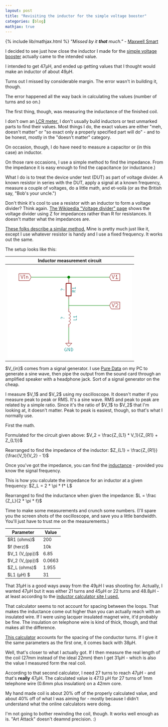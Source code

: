 ```yaml
---
layout: post
title: "Revisiting the inductor for the simple voltage booster"
categories: [blog]
mathjax: true
--- 
```

{% include lib/mathjax.html %}
_"Missed by it **that** much."_ - [Maxwell Smart](https://www.youtube.com/watch?v=oPwrodxghrw)

I decided to see just how close the inductor I made for the [simple voltage booster](voltagebooster) actually came to the intended value.

I intended to get 47µH, and ended up getting values that I thought would make an inductor of about 49µH.

Turns out I missed by considerable margin.  The error wasn't in building it, though.

The error happened all the way back in calculating the values (number of turns and so on.)

The first thing, though, was measuring the inductance of the finished coil.

I don't own an [LCR meter.](https://en.wikipedia.org/wiki/LCR_meter)  I don't usually build inductors or test unmarked parts to find their values.  Most things I do, the exact values are either "meh, doesn't matter" or "so exact only a properly specified part will do" - and to be honest, mostly in the "doesn't matter" category.

On occasion, though, I do have need to measure a capacitor or (in this case) an inductor.

On those rare occasions, I use a simple method to find the impedance.  From the impedance it is easy enough to find the capacitance (or inductance.)

What I do is to treat the device under test (DUT) as part of voltage divider.  A known resistor in series with the DUT, apply a signal at a known frequency, measure a couple of voltages, do a little math, and et-voilà (or as the British say, "Bob's your uncle.")

Don't think it's cool to use a resistor with an inductor to form a voltage divider?  Think again.  [The Wikipedia "Voltage divider" page](https://en.wikipedia.org/wiki/Voltage_divider) shows the voltage divider using Z for impedances rather than R for resistances.  It doesn't matter what the impedances are.

[These folks describe a similar method.](https://www.wikihow.com/Measure-Inductance) Mine is pretty much just like it, except I use whatever resistor is handy and I use a fixed frequency.  It works out the same.

The setup looks like this:

|Inductor measurement circuit|
|----------------|
|![Inductor measurement circuit](/assets/inductor/measurementcircuit.png)|

\$V_{in}\$ comes from a signal generator.  I use [Pure Data](https://puredata.info/) on my PC to generate a sine wave, then pipe the output from the sound card through an amplified speaker with a headphone jack.  Sort of a signal generator on the cheap.

I measure \$V_1\$ and \$V_2\$ using my oscilloscope.  It doesn't matter if you measure peak to peak or RMS.  It's a sine wave.  RMS and peak to peak are related by a simple ratio.  Since it's the ratio of \$V_1\$ to \$V_2\$ that I'm looking at, it doesn't matter.  Peak to peak is easiest, though, so that's what I normally use.

First the math.

Formulated for the circuit given above: \$V_2 = \frac{Z_{L1} * V_1}{Z_{R1} + Z_{L1}}\$

Rearranged to find the impedance of the inductor:  \$Z_{L1} = \frac{Z_{R1}}{\frac{V_1}{V_2} - 1}\$

Once you've got the impedance, you can find the [inductance](https://en.wikipedia.org/wiki/Electrical_impedance#Inductor_and_capacitor)  - provided you know the signal frequency. 

This is how you calculate the impedance for an inductor at a given frequency:  \$Z_L = 2 * \pi * f* L\$

Rearranged to find the inductance when given the impedance: \$L = \frac {Z_L}{2 * \pi * f}\$

Time to make some measurements and crunch some numbers. (I'll spare you the screen shots of the oscilloscope, and save you a little bandwidth.  You'll just have to trust me on the measurements.)

|Parameter|Value|
|---------|-----|
|\$R1 (ohms)\$|  200|
|\$f (herz)\$ |  10k|
|\$V_1 (V_{pp})\$|6.85|
|\$V_2 (V_{pp})\$| 0.0663 |
|\$Z_L (ohms)\$|  1.955  |
|\$L1 (µH) \$|    31  |

That 31µH is a good ways away from the 49µH I was shooting for.  Actually, I wanted 47µH but it was either 21 turns and 45µH or 22 turns and 48.8µH - at least according to the [inductor calculator site I used.](https://www.allaboutcircuits.com/tools/coil-inductance-calculator/)

That calculator seems to not account for spacing between the loops.  That makes the inductance come out higher than you can actually reach with an insulated wire.  If I were using lacquer insulated magnet wire, it'd probably be fine.  The insulation on telephone wire is kind of thick, though, and that makes all the difference.

[This calculator](https://rimstar.org/science_electronics_projects/coil_design_inductance.htm) accounts for the spacing of the conductor turns.  If I give it the same parameters as the first one, it comes back with 38µH.

Well, that's closer to what I actually got.  If I then measure the real length of the coil (27mm instead of the ideal 22mm) then I get 31µH - which is also the value I measured form the real coil.

According to that second calculator, I need 27 turns to reach 47µH - and that's **really** 47µH.  The calculated value is 47.13 µH for 27 turns of 1mm telephone wire (0.6mm plus insulation) on a 42mm core.

My hand made coil is about 20% off of the properly calculated value, and about 40% off of what I was aiming for - mostly because I didn't understand what the online calculators were doing.

I'm not going to bother rewinding the coil, though.  It works well enough as is.  "Art Attack" doesn't deamnd precision.  :)

